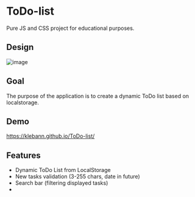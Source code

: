 # ToDo-list
Pure JS and CSS project for educational purposes.

## Design
![image](https://user-images.githubusercontent.com/22200025/197415056-756cfc7f-647f-4926-825f-1bcd165e651d.png)


## Goal
The purpose of the application is to create a dynamic ToDo list based on localstorage.

## Demo
https://klebann.github.io/ToDo-list/

## Features
* Dynamic ToDo List from LocalStorage
* New tasks validation (3-255 chars, date in future)
* Search bar (filtering displayed tasks)
* 